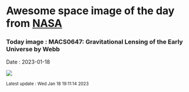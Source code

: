 
# Awesome space image of the day from [NASA](https://api.nasa.gov/)

### Today image : MACS0647: Gravitational Lensing of the Early Universe by Webb
Date : 2023-01-18

![](https://apod.nasa.gov/apod/image/2301/MacsClusterLens_Webb_960.jpg)

<small>Latest update : Wed Jan 18 19:11:14 2023</small>
        